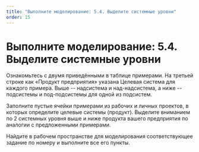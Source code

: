 ```yaml
---
title: "Выполните моделирование: 5.4. Выделите системные уровни"
order: 15
---
```


# Выполните моделирование: 5.4. Выделите системные уровни



Ознакомьтесь с двумя приведёнными в таблице примерами. На третьей строке как «Продукт предприятия» указана Целевая система для каждого примера. Выше -- надсистема и над-надсистема, а ниже -- подсистемы и под-подсистемы для одной из подсистем.

Заполните пустые ячейки примерами из рабочих и личных проектов, в которых определите целевые системы (продукт). Выделите вниманием по 2 системных уровня выше и ниже продукта вашего предприятия по аналогии с предложенными примерами.

Найдите в рабочем пространстве для моделирования соответствующее задание по номеру и выполните все его пункты.

